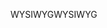 <span data-ttu-id="c94f5-101">WYSIWYG</span><span class="sxs-lookup"><span data-stu-id="c94f5-101">WYSIWYG</span></span>